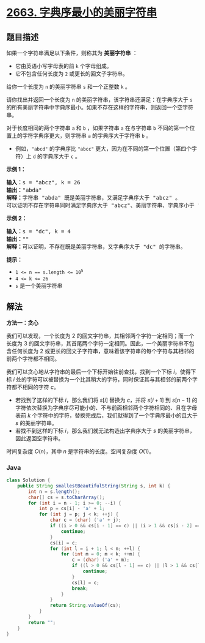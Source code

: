 # [2663. 字典序最小的美丽字符串](https://leetcode.cn/problems/lexicographically-smallest-beautiful-string)

## 题目描述

<p>如果一个字符串满足以下条件，则称其为 <strong>美丽字符串</strong> ：</p>

<ul>
	<li>它由英语小写字母表的前 <code>k</code> 个字母组成。</li>
	<li>它不包含任何长度为 <code>2</code> 或更长的回文子字符串。</li>
</ul>

<p>给你一个长度为 <code>n</code> 的美丽字符串 <code>s</code> 和一个正整数 <code>k</code> 。</p>

<p>请你找出并返回一个长度为 <code>n</code> 的美丽字符串，该字符串还满足：在字典序大于 <code>s</code> 的所有美丽字符串中字典序最小。如果不存在这样的字符串，则返回一个空字符串。</p>

<p>对于长度相同的两个字符串 <code>a</code> 和 <code>b</code> ，如果字符串 <code>a</code> 在与字符串 <code>b</code> 不同的第一个位置上的字符字典序更大，则字符串 <code>a</code> 的字典序大于字符串 <code>b</code> 。</p>

<ul>
	<li>例如，<code>"abcd"</code> 的字典序比 <code>"abcc"</code> 更大，因为在不同的第一个位置（第四个字符）上 <code>d</code> 的字典序大于 <code>c</code> 。</li>
</ul>

<p><strong>示例 1：</strong></p>

<pre>
<strong>输入：</strong>s = "abcz", k = 26
<strong>输出：</strong>"abda"
<strong>解释：</strong>字符串 "abda" 既是美丽字符串，又满足字典序大于 "abcz" 。
可以证明不存在字符串同时满足字典序大于 "abcz"、美丽字符串、字典序小于 "abda" 这三个条件。
</pre>

<p><strong>示例 2：</strong></p>

<pre>
<strong>输入：</strong>s = "dc", k = 4
<strong>输出：</strong>""
<strong>解释：</strong>可以证明，不存在既是美丽字符串，又字典序大于 "dc" 的字符串。</pre>

<p><strong>提示：</strong></p>

<ul>
	<li><code>1 &lt;= n == s.length &lt;= 10<sup>5</sup></code></li>
	<li><code>4 &lt;= k &lt;= 26</code></li>
	<li><code>s</code> 是一个美丽字符串</li>
</ul>

## 解法

**方法一：贪心**

我们可以发现，一个长度为 $2$ 的回文字符串，其相邻两个字符一定相同；而一个长度为 $3$ 的回文字符串，其首尾两个字符一定相同。因此，一个美丽字符串不包含任何长度为 $2$ 或更长的回文子字符串，意味着该字符串的每个字符与其相邻的前两个字符都不相同。

我们可以贪心地从字符串的最后一个下标开始往前查找，找到一个下标 $i$，使得下标 $i$ 处的字符可以被替换为一个比其稍大的字符，同时保证其与其相邻的前两个字符都不相同的字符 $c$。

-   若找到了这样的下标 $i$，那么我们将 $s[i]$ 替换为 $c$，并将 $s[i+1]$ 到 $s[n-1]$ 的字符依次替换为字典序尽可能小的、不与前面相邻两个字符相同的、且在字母表前 $k$ 个字符中的字符，替换完成后，我们就得到了一个字典序最小的且大于 $s$ 的美丽字符串。
-   若找不到这样的下标 $i$，那么我们就无法构造出字典序大于 $s$ 的美丽字符串，因此返回空字符串。

时间复杂度 $O(n)$，其中 $n$ 是字符串的长度。空间复杂度 $O(1)$。

### **Java**

```java
class Solution {
    public String smallestBeautifulString(String s, int k) {
        int n = s.length();
        char[] cs = s.toCharArray();
        for (int i = n - 1; i >= 0; --i) {
            int p = cs[i] - 'a' + 1;
            for (int j = p; j < k; ++j) {
                char c = (char) ('a' + j);
                if ((i > 0 && cs[i - 1] == c) || (i > 1 && cs[i - 2] == c)) {
                    continue;
                }
                cs[i] = c;
                for (int l = i + 1; l < n; ++l) {
                    for (int m = 0; m < k; ++m) {
                        c = (char) ('a' + m);
                        if ((l > 0 && cs[l - 1] == c) || (l > 1 && cs[l - 2] == c)) {
                            continue;
                        }
                        cs[l] = c;
                        break;
                    }
                }
                return String.valueOf(cs);
            }
        }
        return "";
    }
}
```
